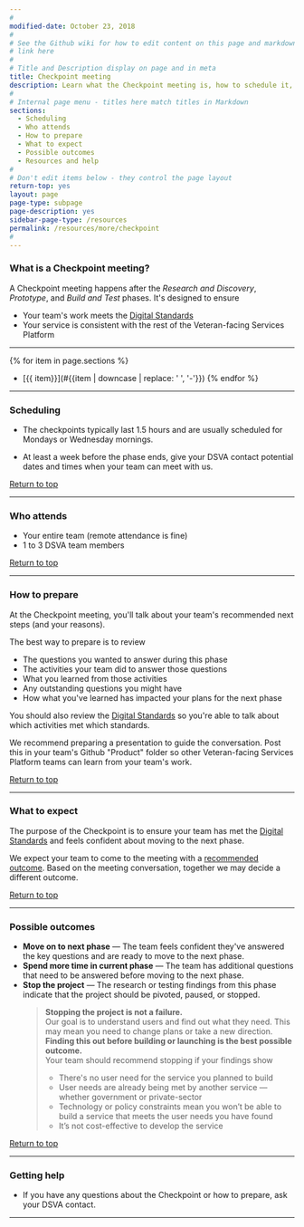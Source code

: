 ```yaml
---
#
modified-date: October 23, 2018
#
# See the Github wiki for how to edit content on this page and markdown styles you can use:
# link here
#
# Title and Description display on page and in meta
title: Checkpoint meeting
description: Learn what the Checkpoint meeting is, how to schedule it, how to prepare, and what to expect.
#
# Internal page menu - titles here match titles in Markdown
sections:
  - Scheduling
  - Who attends
  - How to prepare
  - What to expect
  - Possible outcomes
  - Resources and help
#
# Don't edit items below - they control the page layout
return-top: yes
layout: page
page-type: subpage
page-description: yes
sidebar-page-type: /resources
permalink: /resources/more/checkpoint
#
---
```


### What is a Checkpoint meeting?

A Checkpoint meeting happens after the *Research and Discovery*, *Prototype*, and *Build and Test* phases. It's designed to ensure
* Your team's work meets the [Digital Standards]({{site.baseurl}}/digital-standards)
* Your service is consistent with the rest of the Veteran-facing Services Platform

<hr>

{% for item in page.sections %}
* [{{ item}}](#{{item | downcase | replace: ' ', '-'}})
{% endfor %}

<hr>

### Scheduling

* The checkpoints typically last 1.5 hours and are usually scheduled for Mondays or Wednesday mornings.

* At least a week before the phase ends, give your DSVA contact potential dates and times when your team can meet with us.

<a href="#">Return to top</a>

<hr>


### Who attends

* Your entire team (remote attendance is fine)
* 1 to 3 DSVA team members

<a href="#">Return to top</a>

<hr>


### How to prepare

At the Checkpoint meeting, you'll talk about your team's recommended next steps (and your reasons).

The best way to prepare is to review

* The questions you wanted to answer during this phase
* The activities your team did to answer those questions
* What you learned from those activities
* Any outstanding questions you might have
* How what you've learned has impacted your plans for the next phase

You should also review the [Digital Standards]({{site.baseurl}}/digital-standards) so you're able to talk about which activities met which standards.

We recommend preparing a presentation to guide the conversation. Post this in your team's Github "Product" folder so other Veteran-facing Services Platform teams can learn from your team's work.

<a href="#">Return to top</a>

<hr>


### What to expect

The purpose of the Checkpoint is to ensure your team has met the [Digital Standards]({{site.baseurl}}/digital-standards) and feels confident about moving to the next phase.

We expect your team to come to the meeting with a [recommended outcome](#possible-outcomes). Based on the meeting conversation, together we may decide a different outcome.

<a href="#">Return to top</a>

<hr>


### Possible outcomes

* **Move on to next phase** &mdash; The team feels confident they've answered the key questions and are ready to move to the next phase.
* **Spend more time in current phase** &mdash; The team has additional questions that need to be answered before moving to the next phase.
* **Stop the project** &mdash; The research or testing findings from this phase indicate that the project should be pivoted, paused, or stopped.
  > **Stopping the project is not a failure.**
  <br/>Our goal is to understand users and find out what they need. This may mean you need to change plans or take a new direction. **Finding this out before building or launching is the best possible outcome.**
  <br/>Your team should recommend stopping if your findings show
    > * There's no user need for the service you planned to build
    > * User needs are already being met by another service &mdash; whether government or private-sector
    > * Technology or policy constraints mean you won’t be able to build a service that meets the user needs you have found
    > * It’s not cost-effective to develop the service

<a href="#">Return to top</a>

<hr>


### Getting help

* If you have any questions about the Checkpoint or how to prepare, ask your DSVA contact.

<hr>
